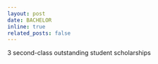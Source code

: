 ```yaml
---
layout: post
date: BACHELOR
inline: true
related_posts: false
---
```


3 second-class outstanding student scholarships
